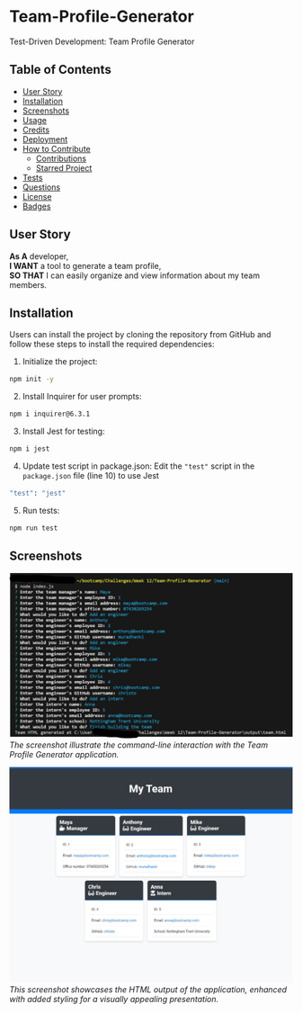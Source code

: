 # Team-Profile-Generator
Test-Driven Development: Team Profile Generator


## Table of Contents
- [User Story](#user-story)
- [Installation](#installation)
- [Screenshots](#screenshots)
- [Usage](#usage)
- [Credits](#credits)
- [Deployment](#deployment)
- [How to Contribute](#how-to-contribute)
  - [Contributions](#contributions)
  - [Starred Project](#starred-project)
- [Tests](#tests)
- [Questions](#questions)
- [License](#license)
- [Badges](#badges)

## User Story
**As A** developer,  
**I WANT** a tool to generate a team profile,  
**SO THAT** I can easily organize and view information about my team members.

## Installation
Users can install the project by cloning the repository from GitHub and follow these steps to install the required dependencies:

1. Initialize the project:
```bash
npm init -y
```
2. Install Inquirer for user prompts:
```bash
npm i inquirer@6.3.1
```
3. Install Jest for testing:
```bash
npm i jest
```
4. Update test script in package.json:
Edit the `"test"` script in the `package.json` file (line 10) to use Jest
```bash
"test": "jest"
```
5. Run tests:
```bash
npm run test
```

## Screenshots
![Team Generator User Input Screenshot](https://github.com/Muradhanki/Team-Profile-Generator/blob/main/assets/images/nodeindexjs.jpg)
*The screenshot illustrate the command-line interaction with the Team Profile Generator application.*  

![Team HTML Generator Screenshot](https://github.com/Muradhanki/Team-Profile-Generator/blob/main/assets/images/screen%20grab.jpg)
*This screenshot showcases the HTML output of the application, enhanced with added styling for a visually appealing presentation.*